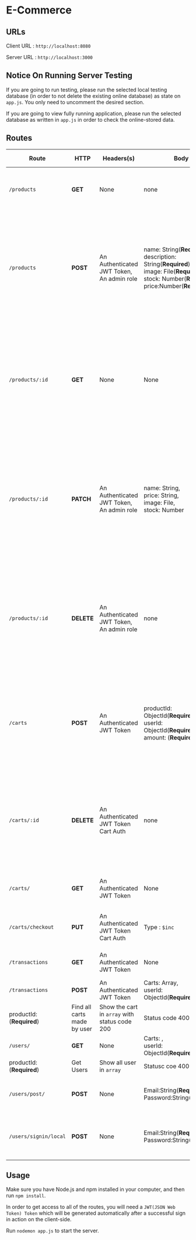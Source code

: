 # E-Commerce
## URLs

Client URL : `http://localhost:8080`

Server URL : `http://localhost:3000`

## Notice On Running Server Testing

If you are going to run testing, please run the selected local testing database (in order to not delete the existing online database) as state on `app.js`. You only need to uncomment the desired section.

If you are going to view fully running application, please run the selected database as written in `app.js`  in order to check the online-stored data.

## Routes

| Route           | HTTP       | Headers(s)                                           | Body                                                         | Description                   | Success Case                                                 | Error Case                           |
| --------------- | ---------- | ---------------------------------------------------- | ------------------------------------------------------------ | ----------------------------- | ------------------------------------------------------------ | ------------------------------------ |
| `/products`| **GET**| None | none| Get all product list| Show all the product list in `array of object` ; with status code 200 | Status code 400 |
| `/products`| **POST**| An Authenticated JWT Token,<br> An admin role | name: String(**Required**),<br>description: String(**Required**),<br>image: File(**Required**),<br>stock: Number(**Required**),<br> price:Number(**Required**) | Create a new product | Show the created product in `object` :<br> { _id: ObjectId,<br> name: String,<br>description: String,<br/> price: String,<br>image: String,<br>stock: Number}<br> with status code 201 | Status code 400 |
| `/products/:id` | **GET** | None | None | Get a single product info | Show the product info in `object` :<br> { _id: ObjectId,<br> name: String,<br> price: Number,<br>description: String,<br/>image: String,<br>stock: Number}<br> with status code 200 | Status code 400 |
| `/products/:id` | **PATCH** | An Authenticated JWT Token,<br> An admin role | name: String,<br>price: String,<br>image: File,<br>stock: Number | Update a product information | Show the updated product's info in `object` :<br> { _id: ObjectId,<br> name: String,<br>, description: String,<br>price: Number,<br>image: String,<br>stock: Number} with status code 200 | Status code 400 |
| `/products/:id` | **DELETE** | An Authenticated JWT Token,<br> An admin role  | none | Delete an product | Show the deleted product in `object` :<br> { _id: ObjectId,<br> name: String,<br> description: String,<br> Price:Number<br> image: String,<br>stock: Number} with status code 200 | Status code 400 |
| `/carts`| **POST**| An Authenticated JWT Token | productId: ObjectId(**Required**),<br>userId: ObjectId(**Required**),<br>amount: (**Required**) | Create a new cart | Show the created cart in `object` :<br> { _id: ObjectId,<br>productId: ObjectId,<br>userId: ObjectId,<br>amount :Number }<br>  with status code 201 | Status code 400 |
| `/carts/:id`| **DELETE**| An Authenticated JWT Token<br>Cart Auth | none | Delete a cart | Show the deleted cart in `object` :<br> { _id: ObjectId,<br>productId: ObjectId,<br>userId: ObjectId,<br>amount :Number <br/> } with status code 200 | Status code 400 |
| `/carts/` | **GET** | An Authenticated JWT Token<br/> | None | Find carts based on userId | Show the deleted cart in `array`  with status code 200 | Status code 400 |
| `/carts/checkout` | **PUT** | An Authenticated JWT Token<br/>Cart Auth | Type : `$inc` | User checkout their card. | Show the deleted cart in `array`  with status code 200 | Status code 400 |
| `/transactions` | **GET** | An Authenticated JWT Token | None | Find all carts made by user | Show the cart in `array`  with status code 200 | Status code 400 |
| `/transactions` | **POST** | An Authenticated JWT Token | Carts: Array,<br/>userId: ObjectId(**Required**),
productId: (**Required**) | Find all carts made by user | Show the cart in `array`  with status code 200 | Status code 400 |
| `/users/` | **GET** | None | Carts: ,<br/>userId: ObjectId(**Required**),
productId: (**Required**) | Get Users | Show all user in `array` | Statusc coe 400 |
| `/users/post/` | **POST** | None | Email:String(**Required**)<br>Password:String(**Required**) | Register | Get and user details in `object` and status code 201 | Status code 400 |
| `/users/signin/local` | **POST** | None | Email:String(**Required**)<br/>Password:String(**Required**) |  | Get Token and user details in `object` and status code 200 | Status code 400 |

## Usage

Make sure you have Node.js and npm installed in your computer, and then run `npm install`.

In order to get access to all of the routes, you will need a `JWT(JSON Web Token) Token` which will be generated automatically after a successful sign in action on the client-side.

Run `nodemon app.js` to start the server.